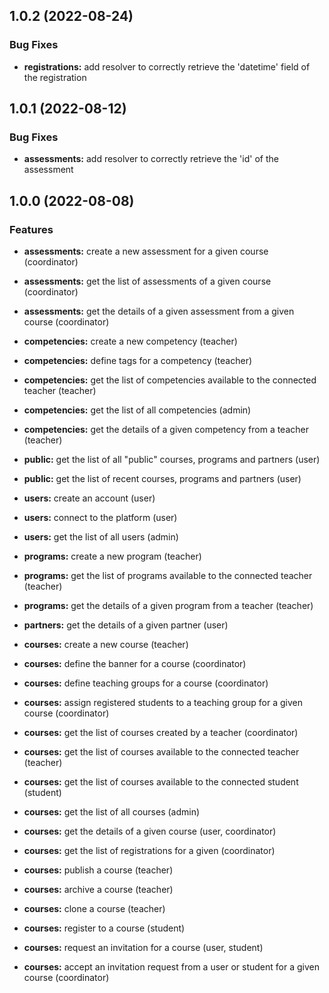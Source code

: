 ## 1.0.2 (2022-08-24)

### Bug Fixes

- **registrations:** add resolver to correctly retrieve the 'datetime' field of the registration

## 1.0.1 (2022-08-12)

### Bug Fixes

- **assessments:** add resolver to correctly retrieve the 'id' of the assessment

## 1.0.0 (2022-08-08)

### Features

- **assessments:** create a new assessment for a given course (coordinator)
- **assessments:** get the list of assessments of a given course (coordinator)
- **assessments:** get the details of a given assessment from a given course (coordinator)

- **competencies:** create a new competency (teacher)
- **competencies:** define tags for a competency (teacher)
- **competencies:** get the list of competencies available to the connected teacher (teacher)
- **competencies:** get the list of all competencies (admin)
- **competencies:** get the details of a given competency from a teacher (teacher)

- **public:** get the list of all "public" courses, programs and partners (user)
- **public:** get the list of recent courses, programs and partners (user)

- **users:** create an account (user)
- **users:** connect to the platform (user)
- **users:** get the list of all users (admin)

- **programs:** create a new program (teacher)
- **programs:** get the list of programs available to the connected teacher (teacher)
- **programs:** get the details of a given program from a teacher (teacher)

- **partners:** get the details of a given partner (user)

- **courses:** create a new course (teacher)
- **courses:** define the banner for a course (coordinator)
- **courses:** define teaching groups for a course (coordinator)
- **courses:** assign registered students to a teaching group for a given course (coordinator)
- **courses:** get the list of courses created by a teacher (coordinator)
- **courses:** get the list of courses available to the connected teacher (teacher)
- **courses:** get the list of courses available to the connected student (student)
- **courses:** get the list of all courses (admin)
- **courses:** get the details of a given course (user, coordinator)
- **courses:** get the list of registrations for a given (coordinator)
- **courses:** publish a course (teacher)
- **courses:** archive a course (teacher)
- **courses:** clone a course (teacher)
- **courses:** register to a course (student)
- **courses:** request an invitation for a course (user, student)
- **courses:** accept an invitation request from a user or student for a given course (coordinator)
